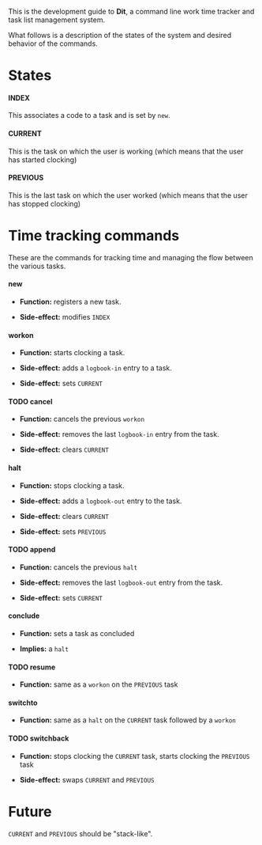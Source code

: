 
This is the development guide to **Dit**, a command line work time tracker and task list management system.

What follows is a description of the states of the system and desired behavior of the commands.

# States

#### INDEX

This associates a code to a task and is set by `new`.

#### CURRENT

This is the task on which the user is working (which means that the user has started clocking)

#### PREVIOUS

This is the last task on which the user worked (which means that the user has stopped clocking)

# Time tracking commands

These are the commands for tracking time and managing the flow between the various tasks.

#### new

* **Function:** registers a new task.

* **Side-effect:** modifies `INDEX`

#### workon

* **Function:** starts clocking a task.

* **Side-effect:** adds a `logbook-in` entry to a task.

* **Side-effect:** sets `CURRENT`

#### **TODO** cancel

* **Function:** cancels the previous `workon`

* **Side-effect:** removes the last `logbook-in` entry from the task.

* **Side-effect:** clears `CURRENT`

#### halt

* **Function:** stops clocking a task.

* **Side-effect:** adds a `logbook-out` entry to the task.

* **Side-effect:** clears `CURRENT`

* **Side-effect:** sets `PREVIOUS`

#### **TODO** append

* **Function:** cancels the previous `halt`

* **Side-effect:** removes the last `logbook-out` entry from the task.

* **Side-effect:** sets `CURRENT`

#### conclude

* **Function:** sets a task as concluded

* **Implies:** a `halt`

#### **TODO** resume

* **Function:** same as a `workon` on the `PREVIOUS` task

#### switchto

* **Function:** same as a `halt` on the `CURRENT` task followed by a `workon`

#### **TODO** switchback

* **Function:** stops clocking the `CURRENT` task, starts clocking the `PREVIOUS` task

* **Side-effect:** swaps `CURRENT` and `PREVIOUS`

# Future

`CURRENT` and `PREVIOUS` should be "stack-like".
